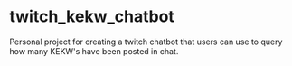# twitch_kekw_chatbot
Personal project for creating a twitch chatbot that users can use to query how many KEKW's have been posted in chat.
